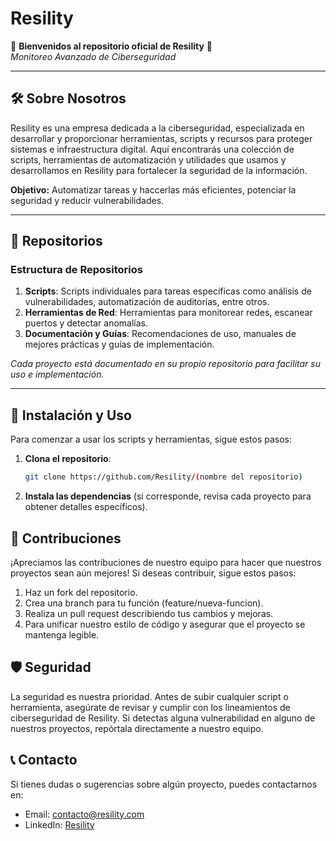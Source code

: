 # Resility

🔐 **Bienvenidos al repositorio oficial de Resility** 🔐  
*Monitoreo Avanzado de Ciberseguridad*

---

## 🛠️ Sobre Nosotros

Resility es una empresa dedicada a la ciberseguridad, especializada en desarrollar y proporcionar herramientas, scripts y recursos para proteger sistemas e infraestructura digital. Aquí encontrarás una colección de scripts, herramientas de automatización y utilidades que usamos y desarrollamos en Resility para fortalecer la seguridad de la información.

**Objetivo:** Automatizar tareas y haccerlas más eficientes, potenciar la seguridad y reducir vulnerabilidades.

---

## 📂 Repositorios

### Estructura de Repositorios
1. **Scripts**: Scripts individuales para tareas específicas como análisis de vulnerabilidades, automatización de auditorías, entre otros.
2. **Herramientas de Red**: Herramientas para monitorear redes, escanear puertos y detectar anomalías.
3. **Documentación y Guías**: Recomendaciones de uso, manuales de mejores prácticas y guías de implementación.

*Cada proyecto está documentado en su propio repositorio para facilitar su uso e implementación.*

---

## 🚀 Instalación y Uso

Para comenzar a usar los scripts y herramientas, sigue estos pasos:

1. **Clona el repositorio**:
   ```bash
   git clone https://github.com/Resility/(nombre del repositorio)
   ```
2. **Instala las dependencias** (si corresponde, revisa cada proyecto para obtener detalles específicos).

## 📜 Contribuciones
¡Apreciamos las contribuciones de nuestro equipo para hacer que nuestros proyectos sean aún mejores!
Si deseas contribuir, sigue estos pasos:

1. Haz un fork del repositorio.
2. Crea una branch para tu función (feature/nueva-funcion).
3. Realiza un pull request describiendo tus cambios y mejoras.
4. Para unificar nuestro estilo de código y asegurar que el proyecto se mantenga legible.

## 🛡️ Seguridad
La seguridad es nuestra prioridad. Antes de subir cualquier script o herramienta, asegúrate de revisar y cumplir con los lineamientos de ciberseguridad de Resility. Si detectas alguna vulnerabilidad en alguno de nuestros proyectos, repórtala directamente a nuestro equipo.

## 📞 Contacto
Si tienes dudas o sugerencias sobre algún proyecto, puedes contactarnos en:

- Email: contacto@resility.com
- LinkedIn: [Resility](https://www.linkedin.com/company/resility/mycompany/verification/)
